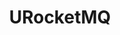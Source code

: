---
layout: default
title: URocketMQ
parent: Enterprise Application
grand_parent: Public Cloud
permalink: /public-cloud/enterprise-application/urocketmq/
nav_order: 1
---